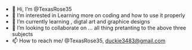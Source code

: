 - 👋 Hi, I’m @TexasRose35
- 👀 I’m interested in Learning more on coding and how to use it properly   
- 🌱 I’m currently learning , digtal art and graphice designs
- 💞️ I’m looking to collaborate on ... all thing pretanting to the above three subjects
- 📫 How to reach me/ @TexasRose35, duckie3483@gmail.com

<!---
TexasRose35/TexasRose35 is a ✨ special ✨ repository because its `README.md` (this file) appears on your GitHub profile.
You can click the Preview link to take a look at your changes.
--->
